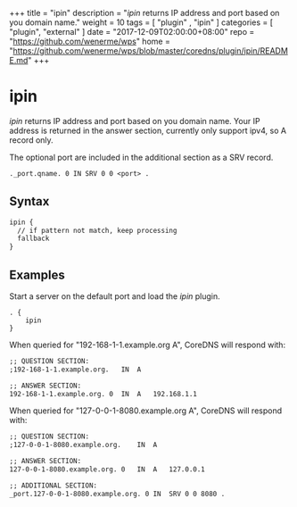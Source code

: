 +++
title = "ipin"
description = "*ipin* returns IP address and port based on you domain name."
weight = 10
tags = [  "plugin" , "ipin" ]
categories = [ "plugin", "external" ]
date = "2017-12-09T02:00:00+08:00"
repo = "https://github.com/wenerme/wps"
home = "https://github.com/wenerme/wps/blob/master/coredns/plugin/ipin/README.md"
+++

# ipin

*ipin* returns IP address and port based on you domain name. Your IP address is returned in the answer section,
currently only support ipv4, so A record only.

The optional port are included in the additional section as a SRV record.

~~~ txt
._port.qname. 0 IN SRV 0 0 <port> .
~~~

## Syntax

~~~ txt
ipin {
  // if pattern not match, keep processing
  fallback
}
~~~

## Examples

Start a server on the default port and load the *ipin* plugin.

~~~ corefile
. {
    ipin
}
~~~

When queried for "192-168-1-1.example.org A", CoreDNS will respond with:

~~~ txt
;; QUESTION SECTION:
;192-168-1-1.example.org.	IN	A

;; ANSWER SECTION:
192-168-1-1.example.org. 0	IN	A	192.168.1.1
~~~

When queried for "127-0-0-1-8080.example.org A", CoreDNS will respond with:

~~~ txt
;; QUESTION SECTION:
;127-0-0-1-8080.example.org.	IN	A

;; ANSWER SECTION:
127-0-0-1-8080.example.org. 0	IN	A	127.0.0.1

;; ADDITIONAL SECTION:
_port.127-0-0-1-8080.example.org. 0 IN	SRV	0 0 8080 .
~~~
